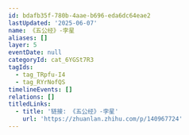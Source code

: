 ```yaml
---
id: bdafb35f-780b-4aae-b696-eda6dc64eae2
lastUpdated: '2025-06-07'
name: 《五公经》-孛星
aliases: []
layer: 5
eventDate: null
categoryId: cat_6YGSt7R3
tagIds:
  - tag_TRpfu-I4
  - tag_RYrNofQS
timelineEvents: []
relations: []
titledLinks:
  - title: '链接: 《五公经》-孛星'
    url: 'https://zhuanlan.zhihu.com/p/140967724'
---
```


